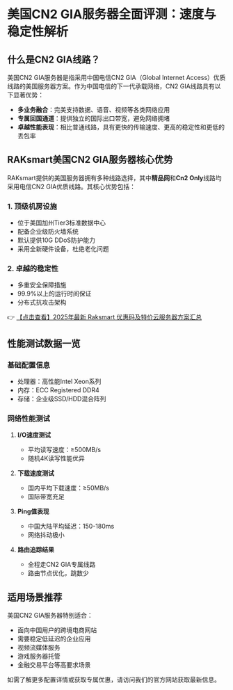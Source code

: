 # 美国CN2 GIA服务器全面评测：速度与稳定性解析

## 什么是CN2 GIA线路？

美国CN2 GIA服务器是指采用中国电信CN2 GIA（Global Internet Access）优质线路的美国服务器方案。作为中国电信的下一代承载网络，CN2 GIA线路具有以下显著优势：

- **多业务融合**：完美支持数据、语音、视频等各类网络应用
- **专属回国通道**：提供独立的国际出口带宽，避免网络拥堵
- **卓越性能表现**：相比普通线路，具有更快的传输速度、更高的稳定性和更低的丢包率

## RAKsmart美国CN2 GIA服务器核心优势

RAKsmart提供的美国服务器拥有多种线路选择，其中**精品网**和**Cn2 Only**线路均采用电信CN2 GIA优质线路。其核心优势包括：

### 1. 顶级机房设施
- 位于美国加州Tier3标准数据中心
- 配备企业级防火墙系统
- 默认提供10G DDoS防护能力
- 采用全新硬件设备，杜绝老化问题

### 2. 卓越的稳定性
- 多重安全保障措施
- 99.9%以上的运行时间保证
- 分布式抗攻击架构

👉 [【点击查看】2025年最新 Raksmart 优惠码及特价云服务器方案汇总](https://bit.ly/raksmart)

## 性能测试数据一览

### 基础配置信息
- 处理器：高性能Intel Xeon系列
- 内存：ECC Registered DDR4
- 存储：企业级SSD/HDD混合阵列

### 网络性能测试
1. **I/O速度测试**
   - 平均读写速度：≥500MB/s
   - 随机4K读写性能优异

2. **下载速度测试**
   - 国内平均下载速度：≥50MB/s
   - 国际带宽充足

3. **Ping值表现**
   - 中国大陆平均延迟：150-180ms
   - 网络抖动极小

4. **路由追踪结果**
   - 全程走CN2 GIA专属线路
   - 路由节点优化，跳数少

## 适用场景推荐

美国CN2 GIA服务器特别适合：
- 面向中国用户的跨境电商网站
- 需要稳定低延迟的企业应用
- 视频流媒体服务
- 游戏服务器托管
- 金融交易平台等高要求场景

如需了解更多配置详情或获取专属优惠，请访问我们的官方网站获取最新信息。